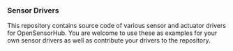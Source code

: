 ### Sensor Drivers

This repository contains source code of various sensor and actuator drivers for OpenSensorHub.
You are welcome to use these as examples for your own sensor drivers as well as contribute your drivers to the repository.
